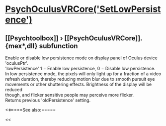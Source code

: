 # [PsychOculusVRCore('SetLowPersistence')](PsychOculusVRCore-SetLowPersistence) 
## [[Psychtoolbox]] &#8250; [[PsychOculusVRCore]].{mex*,dll} subfunction


Enable or disable low persistence mode on display panel of Oculus device  
'oculusPtr'.  
'lowPersistence' 1 = Enable low persistence, 0 = Disable low persistence.  
In low persistence mode, the pixels will only light up for a fraction of a video  
refresh duration, thereby reducing motion blur due to smooth pursuit eye  
movements or other shuttering effects. Brightness of the display will be reduced  
though, and flicker sensitive people may perceive more flicker.  
Returns previous 'oldPersistence' setting.  
  


<<=====See also:=====

<<